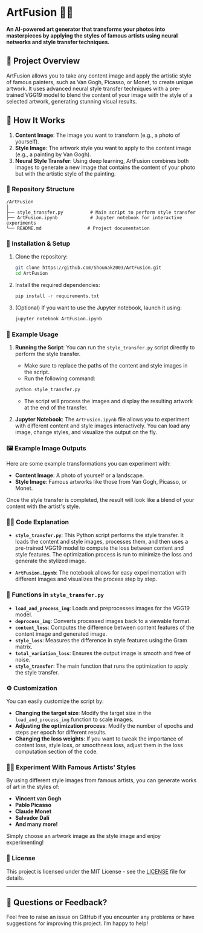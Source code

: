 # ArtFusion 🎨✨

**An AI-powered art generator that transforms your photos into masterpieces by applying the styles of famous artists using neural networks and style transfer techniques.**

## 📖 Project Overview

ArtFusion allows you to take any content image and apply the artistic style of famous painters, such as Van Gogh, Picasso, or Monet, to create unique artwork. It uses advanced neural style transfer techniques with a pre-trained VGG19 model to blend the content of your image with the style of a selected artwork, generating stunning visual results.

## 🚀 How It Works

1. **Content Image**: The image you want to transform (e.g., a photo of yourself).
2. **Style Image**: The artwork style you want to apply to the content image (e.g., a painting by Van Gogh).
3. **Neural Style Transfer**: Using deep learning, ArtFusion combines both images to generate a new image that contains the content of your photo but with the artistic style of the painting.

### 📂 Repository Structure

```
/ArtFusion
│
├── style_transfer.py          # Main script to perform style transfer
├── ArtFusion.ipynb            # Jupyter notebook for interactive experiments
└── README.md                 # Project documentation
```

### 🔧 Installation & Setup

1. Clone the repository:
   ```bash
   git clone https://github.com/Shounak2003/ArtFusion.git
   cd ArtFusion
   ```

2. Install the required dependencies:
   ```bash
   pip install -r requirements.txt
   ```

3. (Optional) If you want to use the Jupyter notebook, launch it using:
   ```bash
   jupyter notebook ArtFusion.ipynb
   ```

### 📸 Example Usage

1. **Running the Script**: You can run the `style_transfer.py` script directly to perform the style transfer.

   - Make sure to replace the paths of the content and style images in the script.
   - Run the following command:
   
   ```bash
   python style_transfer.py
   ```

   - The script will process the images and display the resulting artwork at the end of the transfer.

2. **Jupyter Notebook**: The `ArtFusion.ipynb` file allows you to experiment with different content and style images interactively. You can load any image, change styles, and visualize the output on the fly.

### 🖼️ Example Image Outputs

Here are some example transformations you can experiment with:

- **Content Image**: A photo of yourself or a landscape.
- **Style Image**: Famous artworks like those from Van Gogh, Picasso, or Monet.

Once the style transfer is completed, the result will look like a blend of your content with the artist's style.

### 🧑‍💻 Code Explanation

- **`style_transfer.py`**: This Python script performs the style transfer. It loads the content and style images, processes them, and then uses a pre-trained VGG19 model to compute the loss between content and style features. The optimization process is run to minimize the loss and generate the stylized image.

- **`ArtFusion.ipynb`**: The notebook allows for easy experimentation with different images and visualizes the process step by step.

### 🔨 Functions in `style_transfer.py`

- **`load_and_process_img`**: Loads and preprocesses images for the VGG19 model.
- **`deprocess_img`**: Converts processed images back to a viewable format.
- **`content_loss`**: Computes the difference between content features of the content image and generated image.
- **`style_loss`**: Measures the difference in style features using the Gram matrix.
- **`total_variation_loss`**: Ensures the output image is smooth and free of noise.
- **`style_transfer`**: The main function that runs the optimization to apply the style transfer.

### ⚙️ Customization

You can easily customize the script by:

- **Changing the target size**: Modify the target size in the `load_and_process_img` function to scale images.
- **Adjusting the optimization process**: Modify the number of epochs and steps per epoch for different results.
- **Changing the loss weights**: If you want to tweak the importance of content loss, style loss, or smoothness loss, adjust them in the loss computation section of the code.

### 🧑‍🎨 Experiment With Famous Artists' Styles

By using different style images from famous artists, you can generate works of art in the styles of:

- **Vincent van Gogh**
- **Pablo Picasso**
- **Claude Monet**
- **Salvador Dalí**
- **And many more!**

Simply choose an artwork image as the style image and enjoy experimenting!

### 📜 License

This project is licensed under the MIT License - see the [LICENSE](LICENSE) file for details.

---

## 💬 Questions or Feedback?

Feel free to raise an issue on GitHub if you encounter any problems or have suggestions for improving this project. I’m happy to help!

